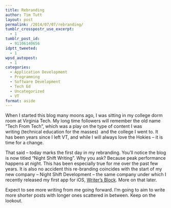 ```yaml
---
title: Rebranding
author: Tim Tutt
layout: post
permalink: /2014/07/07/rebranding/
tumblr_crosspostr_use_excerpt:
  - 1
tumblr_post_id:
  - 91106140656
idptt_tweeted:
  - 1
wpsd_autopost:
  - 1
categories:
  - Application Development
  - Programming
  - Software Development
  - Tech Ed
  - Uncategorized
  - VT
format: aside
---
```


When I started this blog many moons ago, I was sitting in my college dorm room at Virginia Tech. My long time followers will remember the old name &#8220;Tech From Tech&#8221;, which was a play on the type of content I was writing (technical education for the masses)  and the college I went to. It has been years since I left VT, and while I will always love the Hokies &#8211; it is time for a change.

That said &#8211; today marks the first day in my rebranding. You&#8217;ll notice the blog is now titled &#8220;Night Shift Writing&#8221;. Why you ask? Because peak performance happens at night. This has been especially true for me over the past few years. It is also no accident this re-branding coincides with the start of my new company &#8211; Night Shift Development &#8211; the same company under which I recently released my first app for iOS, [Writer&#8217;s Block][1]. More on that later.

Expect to see more writing from me going forward. I&#8217;m going to aim to write more shorter posts with longer ones scattered in between. Keep on the lookout.


 [1]: http://www.writersblockappios.com
